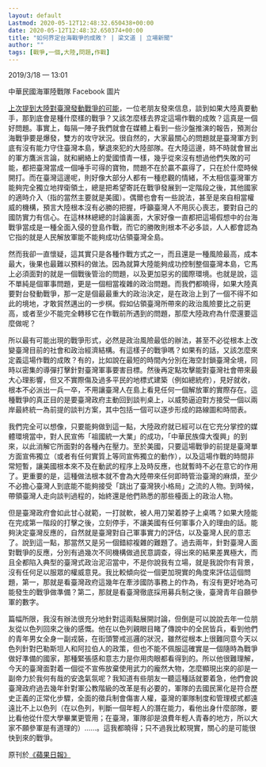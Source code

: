 ```yaml
---
layout: default
Lastmod: 2020-05-12T12:48:32.650438+00:00
date: 2020-05-12T12:48:32.650374+00:00
title: "如何界定台海戰爭的成敗？ | 梁文道 | 立場新聞"
author: ""
tags: [戰爭,一個,大陸,問題,作戰]
---
```


2019/3/18 — 13:01

中華民國海軍陸戰隊 Facebook 圖片

[上次提到大陸對臺灣發動戰爭的可能](https://thestandnews.com/%E5%8F%B0%E7%81%A3/%E6%88%B0%E9%9B%B2/)，一位老朋友發來信息，談到如果大陸真要動手，那到底會是種什麼樣的戰爭？又該怎麼樣去界定這場作戰的成敗？這真是一個好問題。事實上，每隔一陣子我們就會在媒體上看到一些沙盤推演的報告，預測台海戰爭要是爆發，雙方的攻守狀況。很自然的，大家最關心的問題就是臺灣軍方到底有沒有能力守住臺灣本島，擊退來犯的大陸部隊。在大陸這邊，時不時就會冒出的軍方鷹派言論，就和網絡上的愛國憤青一樣，幾乎從來沒有想過他們失敗的可能，都把臺灣當成一個唾手可得的寶物，問題不在於贏不贏得了，只在於什麼時候開打。而在臺灣這邊呢，則好像大部分人都有一種悲觀的情緒，不太相信臺灣軍方能夠完全獨立地捍衛領土，總是把希望寄託在戰爭發展到一定階段之後，其他國家的適時介入（指的當然主要就是美國）。偶爾也會有一些說法，甚至是來自相當權威的機構，預言大陸根本沒有必勝的把握，呼籲臺灣人不用灰心喪志，要對自己的國防實力有信心。在這林林總總的討論裏面，大家好像一直都把這場假想中的台海戰爭當成是一種全面入侵的登島作戰，而它的勝敗則根本不必多談，人人都會認為它指的就是人民解放軍能不能夠成功佔領臺灣全島。

然而我卻一直懷疑，這其實只是各種作戰方式之一，而且還是一種風險最高，成本最大，後果也最難以預料的做法。因為就算大陸能夠成功控制整個臺灣本島，它馬上必須面對的就是一個戰後管治的問題，以及更加惡劣的國際環境。也就是說，這不單純是個軍事問題，更是一個相當複雜的政治問題。而我們都曉得，如果大陸真要對台發動戰爭，那一定是個最最重大的政治決定，是在政治上到了一個不得不如此的境地，才敢貿然邁出的一步棋。假如佔領臺灣所帶來的政治風險要比之前更高，或者至少不能完全轉移它在作戰前所遇到的問題，那麼大陸政府為什麼還要這麼做呢？

所以最有可能出現的戰爭形式，必然是政治風險最低的辦法，甚至不必從根本上改變臺灣目前的社會和政治經濟結構。有這樣子的戰爭嗎？如果有的話，又該怎麼來定義這場作戰的成敗？有的，比如說在最短的時間內分別在海空封鎖臺灣全境，同時以密集的導彈打擊針對臺灣軍事要害目標。然後再定點攻擊能對臺灣社會帶來最大心理影響，但又不實際傷及過多平民的地標式建築（例如總統府），見好就收，根本不必派出一兵一卒，不用讓臺灣人在島上看見任何一個解放軍的實際存在。這種戰爭的真正目的是要臺灣政府主動回到談判桌上，以威勢逼迫對方接受一個以兩岸最終統一為前提的談判方案，其中包括一個可以逐步形成的路線圖和時間表。

我們完全可以想像，只要能夠做到這一點，大陸政府就已經可以在它充分掌控的媒體環境當中，對人民宣佈「祖國統一大業」的成功，「中華民族偉大復興」的到來，以此消解它所面對的各種內在壓力。至於美國，只要這場戰爭的前提是臺灣單方面宣佈獨立（或者有任何實質上等同宣佈獨立的動作），以及這場作戰的時間非常短暫，讓美國根本來不及在動武的程序上及時反應，也就暫時不必在意它的作用了。更重要的是，這種做法根本就不會為大陸帶來任何即時管治臺灣的麻煩，至少不必擔心臺灣人到底能不能夠接受「跳出了臺灣狹小格局」之流的人物。到時候，帶領臺灣人走向談判過程的，始終還是他們熟悉的那些檯面上的政治人物。

但是臺灣政府會如此甘心就範，一打就軟，被人用刀架着脖子上桌嗎？如果大陸能在完成第一階段的打擊之後，立刻停手，不讓美國有任何軍事介入的理由的話。能夠決定臺灣反應的，自然就是臺灣對自己軍事實力的評估，以及臺灣人民的意志了。說到這一點，那當然又是另一個錯綜複雜的難題了。過去兩年，針對臺灣人面對戰爭的反應，分別有過幾次不同機構做過民意調查，得出來的結果差異極大，而且全都陷入典型的臺灣式政治泥沼當中，不是你說我有立場，就是我說你有背景，沒有任何足以服眾的權威意見。我比較傾向從一個更加現實的角度來評估這個問題，第一，那就是看臺灣政府這幾年在牽涉國防事務上的作為，有沒有更好地為可能發生的戰爭做準備？第二，那就是看臺灣徹底採用募兵制之後，臺灣青年自願參軍的數字。

篇幅所限，我沒有辦法很充分地針對這兩點展開討論，但倒是可以說說去年一位朋友從以色列回來之後的感慨。他在以色列親眼目睹了傳說中的全民皆兵，看到他們的青年男女全身一副戎裝，在街頭警戒巡邏的狀況，雖然從根本上很難同意今天以色列針對巴勒斯坦人和阿拉伯人的政策，但也不能不佩服這確實是一個隨時為戰爭做好準備的國家，那種緊張感和意志力是你用肉眼都看得到的。所以他很難理解，今天的臺灣面對着一個從不宣佈放棄使用武力的龐然大物，怎麼顯現出來的卻是一副帝力於我何有哉的安逸氣氛呢？我知道有些朋友一聽這種話就要着急，他們會說臺灣政府過去幾年針對軍公教階級的改革是有必要的，軍隊的去國民黨化是符合歷史正義的正常化步驟，全面的徵兵制會傷害人權，臺灣的軍隊制度和管理模式都遠遠比不上以色列（在以色列，判斷一個年輕人的潛在能力，看他出身什麼部隊，要比看他從什麼大學畢業更管用；在臺灣，軍隊卻是浪費年輕人青春的地方，所以大家不願參軍是有道理的）……。這我都曉得；只不過我比較現實，關心的是可能很快到來的戰爭。

原刊於[《蘋果日報》](https://hk.lifestyle.appledaily.com/lifestyle/columnist/%E6%A2%81%E6%96%87%E9%81%93/daily/article/20190317/20634865)

